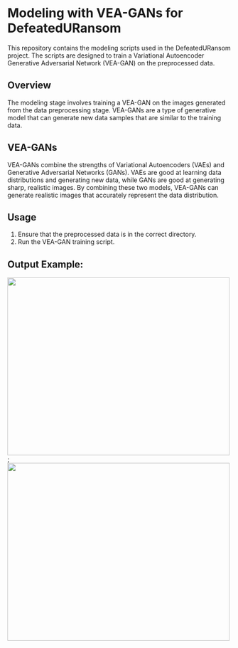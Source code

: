 # Modeling with VEA-GANs for DefeatedURansom
This repository contains the modeling scripts used in the DefeatedURansom project. The scripts are designed to train a Variational Autoencoder Generative Adversarial Network (VEA-GAN) on the preprocessed data.

## Overview
The modeling stage involves training a VEA-GAN on the images generated from the data preprocessing stage. VEA-GANs are a type of generative model that can generate new data samples that are similar to the training data.

## VEA-GANs
VEA-GANs combine the strengths of Variational Autoencoders (VAEs) and Generative Adversarial Networks (GANs). VAEs are good at learning data distributions and generating new data, while GANs are good at generating sharp, realistic images. By combining these two models, VEA-GANs can generate realistic images that accurately represent the data distribution.

## Usage
1. Ensure that the preprocessed data is in the correct directory.
2. Run the VEA-GAN training script.

## Output Example:
<img src="https://github.com/Youssef-AK/DefeatedURansom/assets/40705538/2a2252c4-5eb0-4515-a3f4-834439363c67" width="500" height="400"> ; <img src="https://github.com/Youssef-AK/DefeatedURansom/assets/40705538/d47e9665-7998-4884-ab2b-a831c1c34747" width="500" height="400">
